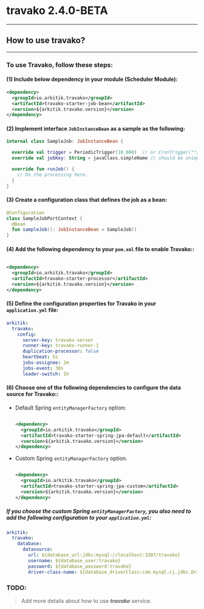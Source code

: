 # travako 2.4.0-BETA

-----

## How to use **travako**?

-----

### To use Travako, follow these steps:

#### (1) Include below dependency in your module (Scheduler Module):

```xml
<dependency>
  <groupId>io.arkitik.travako</groupId>
  <artifactId>travako-starter-job-bean</artifactId>
  <version>${arkitik.travako.version}</version>
</dependency>
```

#### (2) Implement interface `JobInstanceBean` as a sample as the following:

```kotlin
internal class SampleJob: JobInstanceBean {

  override val trigger = PeriodicTrigger(10_000)  // or CronTrigger("*/10 * * * * *")
  override val jobKey: String = javaClass.simpleName // should be unique per application

  override fun runJob() {
    // Do the processing here.
  }
}
```

#### (3) Create a configuration class that defines the job as a bean:

```kotlin
@Configuration
class SampleJobPortContext {
  @Bean
  fun sampleJob(): JobInstanceBean = SampleJob()
}
```

#### (4) Add the following dependency to your `pom.xml` file to enable Travako::

```xml

<dependency>
  <groupId>io.arkitik.travako</groupId>
  <artifactId>travako-starter-processor</artifactId>
  <version>${arkitik.travako.version}</version>
</dependency>
```

#### (5) Define the configuration properties for Travako in your `application.yml` file:

```yaml
arkitik:
  travako:
    config:
      server-key: travako-server
      runner-key: travako-runner-1
      duplication-processor: false
      heartbeat: 5s
      jobs-assignee: 1m
      jobs-event: 30s
      leader-switch: 1h
```

#### (6) Choose one of the following dependencies to configure the data source for Travako::

* Default Spring `entityManagerFactory` option:

  ```xml
  
  <dependency>
    <groupId>io.arkitik.travako</groupId>
    <artifactId>travako-starter-spring-jpa-default</artifactId>
    <version>${arkitik.travako.version}</version>
  </dependency>
  ```

* Custom Spring `entityManagerFactory` option.

  ```xml
  
  <dependency>
    <groupId>io.arkitik.travako</groupId>
    <artifactId>travako-starter-spring-jpa-custom</artifactId>
    <version>${arkitik.travako.version}</version>
  </dependency>
  ```

##### If you choose the custom Spring `entityManagerFactory`, you also need to add the following configuration to your `application.yml`:

```yaml
arkitik:
  travako:
    database:
      datasource:
        url: ${database_url:jdbc:mysql://localhost:3307/travako}
        username: ${database_user:travako}
        password: ${database_password:travako}
        driver-class-name: ${database_driverClass:com.mysql.cj.jdbc.Driver}
```

### TODO:

> Add more details about how to use _**travako**_ service.
